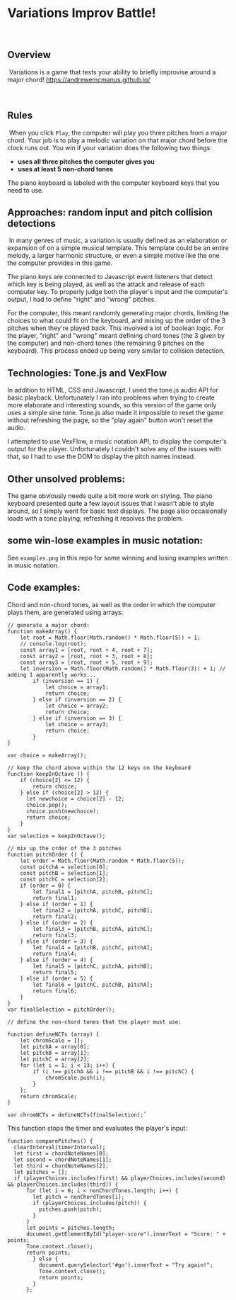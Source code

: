 # Variations Improv Battle!
​
## Overview
​
Variations is a game that tests your ability to briefly improvise around a major chord!
https://andrewemcmanus.github.io/

​
## Rules
​
When you click `Play`, the computer will play you three pitches from a major chord. Your job is to play a melodic variation on that major chord before the clock runs out. You win if your variation does the following two things:
​
* **uses all three pitches the computer gives you**
* **uses at least 5 non-chord tones**
​

The piano keyboard is labeled with the computer keyboard keys that you need to use.

## Approaches: random input and pitch collision detections
​
In many genres of music, a variation is usually defined as an elaboration or expansion of on a simple musical template. This template could be an entire melody, a larger harmonic structure, or even a simple motive like the one the computer provides in this game.

The piano keys are connected to Javascript event listeners that detect which key is being played, as well as the attack and release of each computer key. To properly judge both the player's input and the computer's output, I had to define "right" and "wrong" pitches.

For the computer, this meant randomly generating major chords, limiting the choices to what could fit on the keyboard, and mixing up the order of the 3 pitches when they're played back. This involved a lot of boolean logic. For the player, "right" and "wrong" meant defining chord tones (the 3 given by the computer) and non-chord tones (the remaining 9 pitches on the keyboard). This process ended up being very similar to collision detection.

## Technologies: Tone.js and VexFlow

In addition to HTML, CSS and Javascript, I used the tone.js audio API for basic playback. Unfortunately I ran into problems when trying to create more elaborate and interesting sounds, so this version of the game only uses a simple sine tone. Tone.js also made it impossible to reset the game without refreshing the page, so the "play again" button won't reset the audio.   

I attempted to use VexFlow, a music notation API, to display the computer's output for the player. Unfortunately I couldn't solve any of the issues with that, so I had to use the DOM to display the pitch names instead.

## Other unsolved problems:

The game obviously needs quite a bit more work on styling. The piano keyboard presented quite a few layout issues that I wasn't able to style around, so I simply went for basic text displays. The page also occasionally loads with a tone playing; refreshing it resolves the problem.
​
## some win-lose examples in music notation:

See `examples.png` in this repo for some winning and losing examples written in music notation.

## Code examples:

Chord and non-chord tones, as well as the order in which the computer plays them, are generated using arrays:

```
// generate a major chord:
function makeArray() {
    let root = Math.floor(Math.random() * Math.floor(5)) + 1;
    // console.log(root);
    const array1 = [root, root + 4, root + 7];
    const array2 = [root, root + 3, root + 8];
    const array3 = [root, root + 5, root + 9];
    let inversion = Math.floor(Math.random() * Math.floor(3)) + 1; // adding 1 apparently works...
        if (inversion == 1) {
            let choice = array1;
            return choice;
        } else if (inversion == 2) {
            let choice = array2;
            return choice;
        } else if (inversion == 3) {
            let choice = array3;
            return choice;
        }
}

var choice = makeArray();

// keep the chord above within the 12 keys on the keyboard
function keepInOctave () {
    if (choice[2] <= 12) {
        return choice;
    } else if (choice[2] > 12) {
      let newchoice = choice[2] - 12;
      choice.pop();
      choice.push(newchoice);
      return choice;
    }
}
var selection = keepInOctave();

// mix up the order of the 3 pitches
function pitchOrder () {
    let order = Math.floor(Math.random * Math.floor(5));
    const pitchA = selection[0];
    const pitchB = selection[1];
    const pitchC = selection[2];
    if (order = 0) {
        let final1 = [pitchA, pitchB, pitchC];
        return final1;
    } else if (order = 1) {
        let final2 = [pitchA, pitchC, pitchB];
        return final2;
    } else if (order = 2) {
        let final3 = [pitchB, pitchA, pitchC];
        return final3;
    } else if (order = 3) {
        let final4 = [pitchB, pitchC, pitchA];
        return final4;
    } else if (order = 4) {
        let final5 = [pitchC, pitchA, pitchB];
        return final5;
    } else if (order = 5) {
        let final6 = [pitchC, pitchB, pitchA];
        return final6;
    }
}
var finalSelection = pitchOrder();

// define the non-chord tones that the player must use:

function defineNCTs (array) {
    let chromScale = [];
    let pitchA = array[0];
    let pitchB = array[1];
    let pitchC = array[2];
    for (let i = 1; i < 13; i++) {
        if (i !== pitchA && i !== pitchB && i !== pitchC) {
            chromScale.push(i);
        }
    };
    return chromScale;
}

var chromNCTs = defineNCTs(finalSelection);`

```

This function stops the timer and evaluates the player's input:

```
function comparePitches() {
  clearInterval(timerInterval);
  let first = chordNoteNames[0];
  let second = chordNoteNames[1];
  let third = chordNoteNames[2];
  let pitches = [];  
  if (playerChoices.includes(first) && playerChoices.includes(second) && playerChoices.includes(third)) {
      for (let i = 0; i < nonChordTones.length; i++) {
        let pitch = nonChordTones[i];
        if (playerChoices.includes(pitch)) {
          pitches.push(pitch);
        }
      }
      let points = pitches.length;
      document.getElementById("player-score").innerText = "Score: " + points;
      Tone.context.close();
      return points;
        } else {
          document.querySelector('#go').innerText = "Try again!";
          Tone.context.close();
          return points;
        }
      };
```
